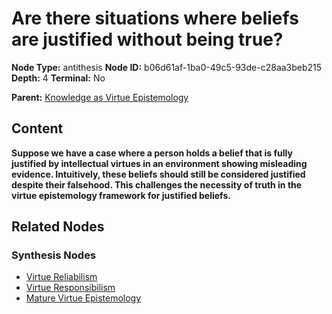 # Are there situations where beliefs are justified without being true?

**Node Type:** antithesis
**Node ID:** b06d61af-1ba0-49c5-93de-c28aa3beb215
**Depth:** 4
**Terminal:** No

**Parent:** [Knowledge as Virtue Epistemology](knowledge-as-virtue-epistemology-synthesis-dc2503fb-1332-4a2e-aca9-37c2296ad643.md)

## Content

**Suppose we have a case where a person holds a belief that is fully justified by intellectual virtues in an environment showing misleading evidence. Intuitively, these beliefs should still be considered justified despite their falsehood. This challenges the necessity of truth in the virtue epistemology framework for justified beliefs.**

## Related Nodes

### Synthesis Nodes

- [Virtue Reliabilism](virtue-reliabilism-synthesis-ffcdbee3-b870-4e7b-86c5-b09b5a5a7ea2.md)
- [Virtue Responsibilism](virtue-responsibilism-synthesis-a16fce7c-07e7-4a72-a87f-6283b2ed93ae.md)
- [Mature Virtue Epistemology](mature-virtue-epistemology-synthesis-6ecf09a1-8a19-42d1-b251-9d117988a46d.md)
